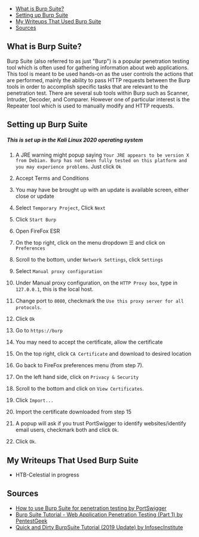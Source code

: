 * [What is Burp Suite?](https://securitynoodle.github.io/RedTeam/BurpSuite/#what-is-burp-suite)
* [Setting up Burp Suite](https://securitynoodle.github.io/RedTeam/BurpSuite/#setting-up-burp-suite)
* [My Writeups That Used Burp Suite](https://securitynoodle.github.io/RedTeam/BurpSuite/#my-writeups-that-used-burp-suite)
* [Sources](https://securitynoodle.github.io/RedTeam/BurpSuite/#sources)

## What is Burp Suite?
Burp Suite (also referred to as just "Burp") is a popular penetration testing tool which is often used for gathering information about web applications. This tool is meant to be used hands-on as the user controls the actions that are performed, mainly the ability to pass HTTP requests between the Burp tools in order to accomplish specific tasks that are relevant to the penetration test. There are several sub tools within Burp such as Scanner, Intruder, Decoder, and Comparer. However one of particular interest is the Repeater tool which is used to manually modify and HTTP requests.

## Setting up Burp Suite
##### This is set up in the Kali Linux 2020 operating system
1. A JRE warning might popup saying `Your JRE appears to be version X from Debian. Burp has not been fully tested on this platform and you may experience problems`. Just click `Ok`

2. Accept Terms and Conditions

3. You may have be brought up with an update is available screen, either close or update

4. Select `Temporary Project`, Click `Next`

5. Click `Start Burp`

6. Open FireFox ESR

7. On the top right, click on the menu dropdown ☰ and click on `Preferences`

8. Scroll to the bottom, under `Network Settings`, click `Settings`

9. Select `Manual proxy configuration`

10. Under Manual proxy configuration, on the `HTTP Proxy box`, type in `127.0.0.1`, this is the local host. 

11. Change port to `8080`, checkmark the `Use this proxy server for all protocols`. 

12. Click `Ok`

13. Go to `https://burp`

14. You may need to accept the certificate, allow the certificate

15. On the top right, click `CA Certificate` and download to desired location

16. Go back to FireFox preferences menu (from step 7).

17. On the left hand side, click on `Privacy & Security`

18. Scroll to the bottom and click on `View Certificates`.

19. Click `Import...`

20. Import the certificate downloaded from step 15

21. A popup will ask if you trust PortSwigger to identify websites/identify email users, checkmark both and click `Ok`. 

22. Click `Ok`. 

## My Writeups That Used Burp Suite
* HTB-Celestial in progress

## Sources
* [How to use Burp Suite for penetration testing by PortSwigger](https://portswigger.net/burp/documentation/desktop/penetration-testing)
* [Burp Suite Tutorial - Web Application Penetration Testing (Part 1) by PentestGeek](https://www.pentestgeek.com/web-applications/burp-suite-tutorial-1)
* [Quick and Dirty BurpSuite Tutorial (2019 Update) by InfosecInstitute](https://resources.infosecinstitute.com/topic/burpsuite-tutorial/)
